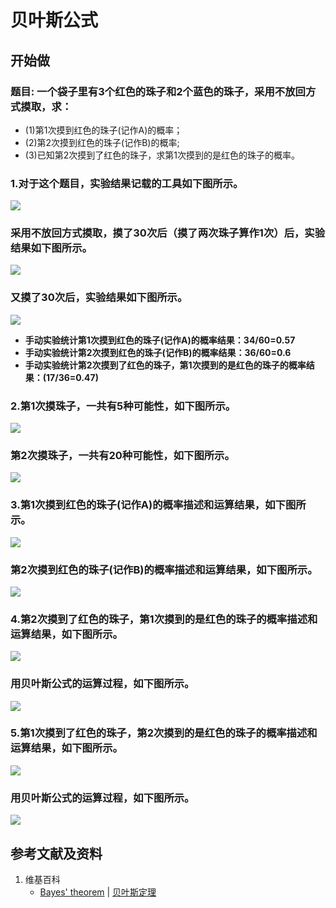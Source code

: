 # 贝叶斯公式

## 开始做

### 题目: 一个袋子里有3个红色的珠子和2个蓝色的珠子，采用不放回方式摸取，求：
- (1)第1次摸到红色的珠子(记作A)的概率；
- (2)第2次摸到红色的珠子(记作B)的概率;
- (3)已知第2次摸到了红色的珠子，求第1次摸到的是红色的珠子的概率。

### 1.对于这个题目，实验结果记载的工具如下图所示。

![](/images/概率/条件概率/贝叶斯公式/实验场景.jpg)

### 采用不放回方式摸取，摸了30次后（摸了两次珠子算作1次）后，实验结果如下图所示。

![](/images/概率/条件概率/贝叶斯公式/抓珠子实验的统计_1.jpg)

### 又摸了30次后，实验结果如下图所示。

![](/images/概率/条件概率/贝叶斯公式/抓珠子实验的统计_2.jpg)

- **手动实验统计第1次摸到红色的珠子(记作A)的概率结果：34/60=0.57**
- **手动实验统计第2次摸到红色的珠子(记作B)的概率结果：36/60=0.6**
- **手动实验统计第2次摸到了红色的珠子，第1次摸到的是红色的珠子的概率结果：(17/36=0.47)**

### 2.第1次摸珠子，一共有5种可能性，如下图所示。

![](/images/概率/条件概率/贝叶斯公式/1a1.jpg)

### 第2次摸珠子，一共有20种可能性，如下图所示。

![](/images/概率/条件概率/贝叶斯公式/2a1.jpg)

### 3.第1次摸到红色的珠子(记作A)的概率描述和运算结果，如下图所示。

![](/images/概率/条件概率/贝叶斯公式/3a1.jpg)

### 第2次摸到红色的珠子(记作B)的概率描述和运算结果，如下图所示。

![](/images/概率/条件概率/贝叶斯公式/3a2.jpg)

### 4.第2次摸到了红色的珠子，第1次摸到的是红色的珠子的概率描述和运算结果，如下图所示。

![](/images/概率/条件概率/贝叶斯公式/4a1.jpg)

### 用贝叶斯公式的运算过程，如下图所示。

![](/images/概率/条件概率/贝叶斯公式/4a2.jpg)

### 5.第1次摸到了红色的珠子，第2次摸到的是红色的珠子的概率描述和运算结果，如下图所示。

![](/images/概率/条件概率/贝叶斯公式/5a1.jpg)

### 用贝叶斯公式的运算过程，如下图所示。

![](/images/概率/条件概率/贝叶斯公式/5a2.jpg)

## 参考文献及资料

1. 维基百科
	- [Bayes' theorem](https://en.wikipedia.org/wiki/Bayes%27_theorem) | [贝叶斯定理](https://zh.wikipedia.org/wiki/贝叶斯定理) 